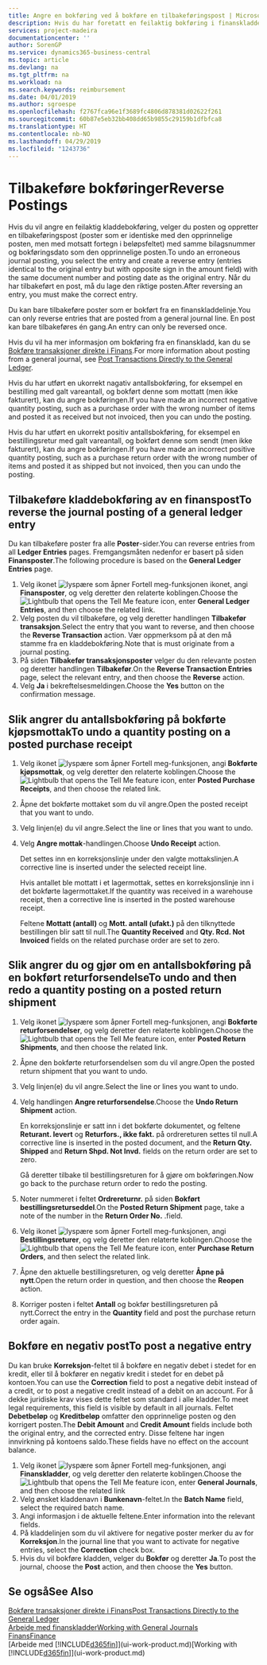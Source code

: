 ```yaml
---
title: Angre en bokføring ved å bokføre en tilbakeføringspost | Microsoft-dokumentasjon
description: Hvis du har foretatt en feilaktig bokføring i finanskladden, kan du bruke funksjonen Tilbakefør transaksjon til å angre bokføringen med et riktig revisjonsspor.
services: project-madeira
documentationcenter: ''
author: SorenGP
ms.service: dynamics365-business-central
ms.topic: article
ms.devlang: na
ms.tgt_pltfrm: na
ms.workload: na
ms.search.keywords: reimbursement
ms.date: 04/01/2019
ms.author: sgroespe
ms.openlocfilehash: f2767fca96e1f3689fc4806d878381d02622f261
ms.sourcegitcommit: 60b87e5eb32bb408dd65b9855c29159b1dfbfca8
ms.translationtype: HT
ms.contentlocale: nb-NO
ms.lasthandoff: 04/29/2019
ms.locfileid: "1243736"
---
```

# <a name="reverse-postings"></a><span data-ttu-id="c1036-103">Tilbakeføre bokføringer</span><span class="sxs-lookup"><span data-stu-id="c1036-103">Reverse Postings</span></span>
<span data-ttu-id="c1036-104">Hvis du vil angre en feilaktig kladdebokføring, velger du posten og oppretter en tilbakeføringspost (poster som er identiske med den opprinnelige posten, men med motsatt fortegn i beløpsfeltet) med samme bilagsnummer og bokføringsdato som den opprinnelige posten.</span><span class="sxs-lookup"><span data-stu-id="c1036-104">To undo an erroneous journal posting, you select the entry and create a reverse entry (entries identical to the original entry but with opposite sign in the amount field) with the same document number and posting date as the original entry.</span></span> <span data-ttu-id="c1036-105">Når du har tilbakeført en post, må du lage den riktige posten.</span><span class="sxs-lookup"><span data-stu-id="c1036-105">After reversing an entry, you must make the correct entry.</span></span>

<span data-ttu-id="c1036-106">Du kan bare tilbakeføre poster som er bokført fra en finanskladdelinje.</span><span class="sxs-lookup"><span data-stu-id="c1036-106">You can only reverse entries that are posted from a general journal line.</span></span> <span data-ttu-id="c1036-107">En post kan bare tilbakeføres én gang.</span><span class="sxs-lookup"><span data-stu-id="c1036-107">An entry can only be reversed once.</span></span>

<span data-ttu-id="c1036-108">Hvis du vil ha mer informasjon om bokføring fra en finanskladd, kan du se [Bokføre transaksjoner direkte i Finans](finance-how-post-transactions-directly.md).</span><span class="sxs-lookup"><span data-stu-id="c1036-108">For more information about posting from a general journal, see [Post Transactions Directly to the General Ledger](finance-how-post-transactions-directly.md).</span></span>

<span data-ttu-id="c1036-109">Hvis du har utført en ukorrekt nagativ antallsbokføring, for eksempel en bestilling med galt vareantall, og bokført denne som mottatt (men ikke fakturert), kan du angre bokføringen.</span><span class="sxs-lookup"><span data-stu-id="c1036-109">If you have made an incorrect negative quantity posting, such as a purchase order with the wrong number of items and posted it as received but not invoiced, then you can undo the posting.</span></span>

<span data-ttu-id="c1036-110">Hvis du har utført en ukorrekt positiv antallsbokføring, for eksempel en bestillingsretur med galt vareantall, og bokført denne som sendt (men ikke fakturert), kan du angre bokføringen.</span><span class="sxs-lookup"><span data-stu-id="c1036-110">If you have made an incorrect positive quantity posting, such as a purchase return order with the wrong number of items and posted it as shipped but not invoiced, then you can undo the posting.</span></span>   

## <a name="to-reverse-the-journal-posting-of-a-general-ledger-entry"></a><span data-ttu-id="c1036-111">Tilbakeføre kladdebokføring av en finanspost</span><span class="sxs-lookup"><span data-stu-id="c1036-111">To reverse the journal posting of a general ledger entry</span></span>
<span data-ttu-id="c1036-112">Du kan tilbakeføre poster fra alle **Poster**-sider.</span><span class="sxs-lookup"><span data-stu-id="c1036-112">You can reverse entries from all **Ledger Entries** pages.</span></span> <span data-ttu-id="c1036-113">Fremgangsmåten nedenfor er basert på siden **Finansposter**.</span><span class="sxs-lookup"><span data-stu-id="c1036-113">The following procedure is based on the **General Ledger Entries** page.</span></span>
1. <span data-ttu-id="c1036-114">Velg ikonet ![lyspære som åpner Fortell meg-funksjonen](media/ui-search/search_small.png "Fortell hva du vil gjøre") ikonet, angi **Finansposter**, og velg deretter den relaterte koblingen.</span><span class="sxs-lookup"><span data-stu-id="c1036-114">Choose the ![Lightbulb that opens the Tell Me feature](media/ui-search/search_small.png "Tell me what you want to do") icon, enter **General Ledger Entries**, and then choose the related link.</span></span>
2. <span data-ttu-id="c1036-115">Velg posten du vil tilbakeføre, og velg deretter handlingen **Tilbakefør transaksjon**.</span><span class="sxs-lookup"><span data-stu-id="c1036-115">Select the entry that you want to reverse, and then choose the **Reverse Transaction** action.</span></span> <span data-ttu-id="c1036-116">Vær oppmerksom på at den må stamme fra en kladdebokføring.</span><span class="sxs-lookup"><span data-stu-id="c1036-116">Note that is must originate from a journal posting.</span></span>
3. <span data-ttu-id="c1036-117">På siden **Tilbakefør transaksjonsposter** velger du den relevante posten og deretter handlingen **Tilbakefør**.</span><span class="sxs-lookup"><span data-stu-id="c1036-117">On the **Reverse Transaction Entries** page, select the relevant entry, and then choose the **Reverse** action.</span></span>
4. <span data-ttu-id="c1036-118">Velg **Ja** i bekreftelsesmeldingen.</span><span class="sxs-lookup"><span data-stu-id="c1036-118">Choose the **Yes** button on the confirmation message.</span></span>

## <a name="to-undo-a-quantity-posting-on-a-posted-purchase-receipt"></a><span data-ttu-id="c1036-119">Slik angrer du antallsbokføring på bokførte kjøpsmottak</span><span class="sxs-lookup"><span data-stu-id="c1036-119">To undo a quantity posting on a posted purchase receipt</span></span>  

1.  <span data-ttu-id="c1036-120">Velg ikonet ![lyspære som åpner Fortell meg-funksjonen](media/ui-search/search_small.png "Fortell hva du vil gjøre"), angi **Bokførte kjøpsmottak**, og velg deretter den relaterte koblingen.</span><span class="sxs-lookup"><span data-stu-id="c1036-120">Choose the ![Lightbulb that opens the Tell Me feature](media/ui-search/search_small.png "Tell me what you want to do") icon, enter **Posted Purchase Receipts**, and then choose the related link.</span></span>  
2.  <span data-ttu-id="c1036-121">Åpne det bokførte mottaket som du vil angre.</span><span class="sxs-lookup"><span data-stu-id="c1036-121">Open the posted receipt that you want to undo.</span></span>  
3.  <span data-ttu-id="c1036-122">Velg linjen(e) du vil angre.</span><span class="sxs-lookup"><span data-stu-id="c1036-122">Select the line or lines that you want to undo.</span></span>  
4.  <span data-ttu-id="c1036-123">Velg **Angre mottak**-handlingen.</span><span class="sxs-lookup"><span data-stu-id="c1036-123">Choose **Undo Receipt** action.</span></span>

    <span data-ttu-id="c1036-124">Det settes inn en korreksjonslinje under den valgte mottakslinjen.</span><span class="sxs-lookup"><span data-stu-id="c1036-124">A corrective line is inserted under the selected receipt line.</span></span>  

    <span data-ttu-id="c1036-125">Hvis antallet ble mottatt i et lagermottak, settes en korreksjonslinje inn i det bokførte lagermottaket.</span><span class="sxs-lookup"><span data-stu-id="c1036-125">If the quantity was received in a warehouse receipt, then a corrective line is inserted in the posted warehouse receipt.</span></span>  

    <span data-ttu-id="c1036-126">Feltene **Mottatt (antall)** og **Mott. antall (ufakt.)** på den tilknyttede bestillingen blir satt til null.</span><span class="sxs-lookup"><span data-stu-id="c1036-126">The **Quantity Received** and **Qty. Rcd. Not Invoiced** fields on the related purchase order are set to zero.</span></span>

## <a name="to-undo-and-then-redo-a-quantity-posting-on-a-posted-return-shipment"></a><span data-ttu-id="c1036-127">Slik angrer du og gjør om en antallsbokføring på en bokført returforsendelse</span><span class="sxs-lookup"><span data-stu-id="c1036-127">To undo and then redo a quantity posting on a posted return shipment</span></span>

1.  <span data-ttu-id="c1036-128">Velg ikonet ![lyspære som åpner Fortell meg-funksjonen](media/ui-search/search_small.png "Fortell hva du vil gjøre"), angi **Bokførte returforsendelser**, og velg deretter den relaterte koblingen.</span><span class="sxs-lookup"><span data-stu-id="c1036-128">Choose the ![Lightbulb that opens the Tell Me feature](media/ui-search/search_small.png "Tell me what you want to do") icon, enter **Posted Return Shipments**, and then choose the related link.</span></span>  
2.  <span data-ttu-id="c1036-129">Åpne den bokførte returforsendelsen som du vil angre.</span><span class="sxs-lookup"><span data-stu-id="c1036-129">Open the posted return shipment that you want to undo.</span></span>
3. <span data-ttu-id="c1036-130">Velg linjen(e) du vil angre.</span><span class="sxs-lookup"><span data-stu-id="c1036-130">Select the line or lines you want to undo.</span></span>  

4.  <span data-ttu-id="c1036-131">Velg handlingen **Angre returforsendelse**.</span><span class="sxs-lookup"><span data-stu-id="c1036-131">Choose the **Undo Return Shipment** action.</span></span>  

    <span data-ttu-id="c1036-132">En korreksjonslinje er satt inn i det bokførte dokumentet, og feltene **Returant. levert** og **Returfors., ikke fakt.** på ordrereturen settes til null.</span><span class="sxs-lookup"><span data-stu-id="c1036-132">A corrective line is inserted in the posted document, and the **Return Qty. Shipped** and **Return Shpd. Not Invd.** fields on the return order are set to zero.</span></span>  

    <span data-ttu-id="c1036-133">Gå deretter tilbake til bestillingsreturen for å gjøre om bokføringen.</span><span class="sxs-lookup"><span data-stu-id="c1036-133">Now go back to the purchase return order to redo the posting.</span></span>  

5.  <span data-ttu-id="c1036-134">Noter nummeret i feltet **Ordrereturnr.** på siden **Bokført bestillingsreturseddel**.</span><span class="sxs-lookup"><span data-stu-id="c1036-134">On the **Posted Return Shipment** page, take a note of the number in the **Return Order No.**</span></span> <span data-ttu-id="c1036-135">.</span><span class="sxs-lookup"><span data-stu-id="c1036-135">field.</span></span>  
6.  <span data-ttu-id="c1036-136">Velg ikonet ![lyspære som åpner Fortell meg-funksjonen](media/ui-search/search_small.png "Fortell hva du vil gjøre"), angi **Bestillingsreturer**, og velg deretter den relaterte koblingen.</span><span class="sxs-lookup"><span data-stu-id="c1036-136">Choose the ![Lightbulb that opens the Tell Me feature](media/ui-search/search_small.png "Tell me what you want to do") icon, enter **Purchase Return Orders**, and then select the related link.</span></span>  
7.  <span data-ttu-id="c1036-137">Åpne den aktuelle bestillingsreturen, og velg deretter **Åpne på nytt**.</span><span class="sxs-lookup"><span data-stu-id="c1036-137">Open the return order in question, and then choose the **Reopen** action.</span></span>  
8.  <span data-ttu-id="c1036-138">Korriger posten i feltet **Antall** og bokfør bestillingsreturen på nytt.</span><span class="sxs-lookup"><span data-stu-id="c1036-138">Correct the entry in the **Quantity** field and post the purchase return order again.</span></span>  

## <a name="to-post-a-negative-entry"></a><span data-ttu-id="c1036-139">Bokføre en negativ post</span><span class="sxs-lookup"><span data-stu-id="c1036-139">To post a negative entry</span></span>  
<span data-ttu-id="c1036-140">Du kan bruke **Korreksjon**-feltet til å bokføre en negativ debet i stedet for en kredit, eller til å bokfører en negativ kredit i stedet for en debet på kontoen.</span><span class="sxs-lookup"><span data-stu-id="c1036-140">You can use the **Correction** field to post a negative debit instead of a credit, or to post a negative credit instead of a debit on an account.</span></span> <span data-ttu-id="c1036-141">For å dekke juridiske krav vises dette feltet som standard i alle kladder.</span><span class="sxs-lookup"><span data-stu-id="c1036-141">To meet legal requirements, this field is visible by default in all journals.</span></span> <span data-ttu-id="c1036-142">Feltet **Debetbeløp** og **Kreditbeløp** omfatter den opprinnelige posten og den korrigert posten.</span><span class="sxs-lookup"><span data-stu-id="c1036-142">The **Debit Amount** and **Credit Amount** fields include both the original entry, and the corrected entry.</span></span> <span data-ttu-id="c1036-143">Disse feltene har ingen innvirkning på kontoens saldo.</span><span class="sxs-lookup"><span data-stu-id="c1036-143">These fields have no effect on the account balance.</span></span>  

1.  <span data-ttu-id="c1036-144">Velg ikonet ![lyspære som åpner Fortell meg-funksjonen](media/ui-search/search_small.png "Fortell hva du vil gjøre"), angi **Finanskladder**, og velg deretter den relaterte koblingen.</span><span class="sxs-lookup"><span data-stu-id="c1036-144">Choose the ![Lightbulb that opens the Tell Me feature](media/ui-search/search_small.png "Tell me what you want to do") icon, enter **General Journals**, and then choose the related link</span></span>  
2.  <span data-ttu-id="c1036-145">Velg ønsket kladdenavn i **Bunkenavn**-feltet.</span><span class="sxs-lookup"><span data-stu-id="c1036-145">In the **Batch Name** field, select the required batch name.</span></span>  
3.  <span data-ttu-id="c1036-146">Angi informasjon i de aktuelle feltene.</span><span class="sxs-lookup"><span data-stu-id="c1036-146">Enter information into the relevant fields.</span></span>  
4.  <span data-ttu-id="c1036-147">På kladdelinjen som du vil aktivere for negative poster merker du av for **Korreksjon**.</span><span class="sxs-lookup"><span data-stu-id="c1036-147">In the journal line that you want to activate for negative entries, select the **Correction** check box.</span></span>  
5.  <span data-ttu-id="c1036-148">Hvis du vil bokføre kladden, velger du **Bokfør** og deretter **Ja**.</span><span class="sxs-lookup"><span data-stu-id="c1036-148">To post the journal, choose the **Post** action, and then choose the **Yes** button.</span></span>

## <a name="see-also"></a><span data-ttu-id="c1036-149">Se også</span><span class="sxs-lookup"><span data-stu-id="c1036-149">See Also</span></span>
[<span data-ttu-id="c1036-150">Bokføre transaksjoner direkte i Finans</span><span class="sxs-lookup"><span data-stu-id="c1036-150">Post Transactions Directly to the General Ledger</span></span>](finance-how-post-transactions-directly.md)  
[<span data-ttu-id="c1036-151">Arbeide med finanskladder</span><span class="sxs-lookup"><span data-stu-id="c1036-151">Working with General Journals</span></span>](ui-work-general-journals.md)  
[<span data-ttu-id="c1036-152">Finans</span><span class="sxs-lookup"><span data-stu-id="c1036-152">Finance</span></span>](finance.md)  
<span data-ttu-id="c1036-153">[Arbeide med [!INCLUDE[d365fin](includes/d365fin_md.md)]](ui-work-product.md)</span><span class="sxs-lookup"><span data-stu-id="c1036-153">[Working with [!INCLUDE[d365fin](includes/d365fin_md.md)]](ui-work-product.md)</span></span>  
